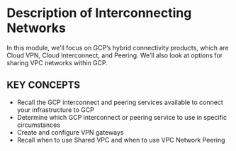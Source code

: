 # Description of Interconnecting Networks

In this module, we’ll focus on GCP’s hybrid connectivity products, which are Cloud VPN, Cloud Interconnect, and Peering. We’ll also look at options for sharing VPC networks within GCP.

## KEY CONCEPTS

* Recall the GCP interconnect and peering services available to connect your infrastructure to GCP
* Determine which GCP interconnect or peering service to use in specific circumstances
* Create and configure VPN gateways
* Recall when to use Shared VPC and when to use VPC Network Peering